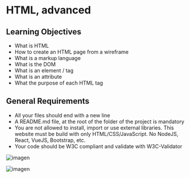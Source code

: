 # HTML, advanced

## Learning Objectives

- What is HTML
- How to create an HTML page from a wireframe
- What is a markup language
- What is the DOM
- What is an element / tag
- What is an attribute
- What the purpose of each HTML tag

## General Requirements

- All your files should end with a new line
- A README.md file, at the root of the folder of the project is mandatory
- You are not allowed to install, import or use external libraries. This website must be build with only HTML/CSS/JavaScript. No NodeJS, React, VueJS, Bootstrap, etc.
- Your code should be W3C compliant and validate with W3C-Validator


![imagen](https://github.com/WololoRC/holbertonschool-web-development/assets/110310135/37b3a50c-0f88-4fd2-b414-0b058f09afc4)

![imagen](https://github.com/WololoRC/holbertonschool-web-development/assets/110310135/eba39798-71f9-454a-99f7-51bfeaba50c5)

